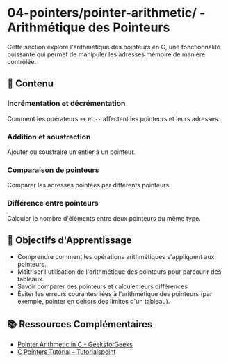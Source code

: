 # 04-pointers/pointer-arithmetic/ - Arithmétique des Pointeurs

Cette section explore l'arithmétique des pointeurs en C, une fonctionnalité puissante qui permet de manipuler les adresses mémoire de manière contrôlée.

## 📁 Contenu

### Incrémentation et décrémentation
Comment les opérateurs `++` et `--` affectent les pointeurs et leurs adresses.

### Addition et soustraction
Ajouter ou soustraire un entier à un pointeur.

### Comparaison de pointeurs
Comparer les adresses pointées par différents pointeurs.

### Différence entre pointeurs
Calculer le nombre d'éléments entre deux pointeurs du même type.

## 🎯 Objectifs d'Apprentissage

- Comprendre comment les opérations arithmétiques s'appliquent aux pointeurs.
- Maîtriser l'utilisation de l'arithmétique des pointeurs pour parcourir des tableaux.
- Savoir comparer des pointeurs et calculer leurs différences.
- Éviter les erreurs courantes liées à l'arithmétique des pointeurs (par exemple, pointer en dehors des limites d'un tableau).

## 📚 Ressources Complémentaires

- [Pointer Arithmetic in C - GeeksforGeeks](https://www.geeksforgeeks.org/pointer-arithmetic-c/)
- [C Pointers Tutorial - Tutorialspoint](https://www.tutorialspoint.com/cprogramming/c_pointers.htm)

